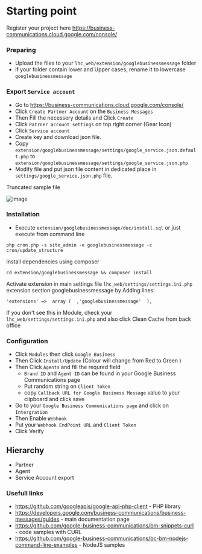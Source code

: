 # Starting point

Register your project here https://business-communications.cloud.google.com/console/

### Preparing

* Upload the files to your `lhc_web/extension/googlebusinessmessage` folder
* if your folder contain lower and Upper cases, rename it to lowercase `googlebusinessmessage`

### Export `Service account`

* Go to https://business-communications.cloud.google.com/console/
* Click `Create Partner Account` on the `Business Messages`
* Then Fill the necessery details and Click `Create`
* Click `Patrner account settings` on top right corner (Gear Icon)
* Click `Service account`
* Create key and download json file.
* Copy `extension/googlebusinessmessage/settings/google_service.json.default.php` to `extension/googlebusinessmessage/settings/google_service.json.php`
* Modify file and put json file content in dedicated place in `settings/google_service.json.php` file.

Truncated sample file

![image](https://user-images.githubusercontent.com/1146085/199461664-58fcf6fb-2d63-4cfd-b7a9-486f7baa8c5e.png)

### Installation

* Execute `extension/googlebusinessmessage/doc/install.sql` or just execute from command line

```
php cron.php -s site_admin -e googlebusinessmessage -c cron/update_structure
```

Install dependencies using composer
 
```
cd extension/googlebusinessmessage && composer install
```

Activate extension in main settings file `lhc_web/settings/settings.ini.php` extension section googlebusinessmessage by Adding lines:

```
'extensions' =>  array (  ,'googlebusinessmessage'  ),
```

If you don't see this in Module, check your `lhc_web/settings/settings.ini.php` and also click Clean Cache from back office

### Configuration
* Click `Modules` then click `Google Business`
* Then Click `Install/Update` (Colour will change from Red to Green )
* Then Click `Agents` and fill the requred field
  * `Brand ID` and `Agent ID` can be found in your Google Business Communications page
  * Put random string on `Client Token`
  * copy `Callback URL for Google Business Message` value to your clipboard and click save
* Go to your `Google Business Communications page` and click on `Intergration`
* Then Enable `Webhook`
* Put your `Webhook EndPoint URL` and `Client Token`  
* Click Verify

## Hierarchy

* Partner
* Agent
* Service Account export

### Usefull links

* https://github.com/googleapis/google-api-php-client - PHP library
* https://developers.google.com/business-communications/business-messages/guides - main documentation page
* https://github.com/google-business-communications/bm-snippets-curl - code samples with CURL
* https://github.com/google-business-communications/bc-bm-nodejs-command-line-examples - NodeJS samples
